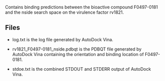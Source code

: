 Contains binding predictions between the bioactive compound F0497-0181 and the nside search space on the virulence factor rv1821.

## Files

- log.txt is the log file generated by AutoDock Vina.

- rv1821_F0497-0181_nside.pdbqt is the PDBQT file generated by AutoDock Vina containing the orientation and binding location of F0497-0181.

- stdoe.txt is the combined STDOUT and STDERR output of AutoDock Vina.

